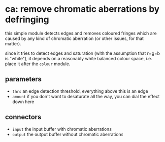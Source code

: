 # ca: remove chromatic aberrations by defringing

this simple module detects edges and removes coloured fringes
which are caused by any kind of chromatic aberration (or other issues,
for that matter).

since it tries to detect edges and saturation (with the assumption that r=g=b
is "white"), it depends on a reasonably white balanced colour space, i.e. place
it after the `colour` module.

## parameters

* `thrs` an edge detection threshold, everything above this is an edge
* `amount` if you don't want to desaturate all the way, you can dial the effect down here

## connectors

* `input` the input buffer with chromatic aberrations
* `output` the output buffer without chromatic aberrations
